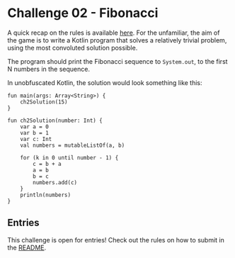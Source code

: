 # Challenge 02 - Fibonacci

A quick recap on the rules is available [here](README.md). For the unfamiliar, the aim of the game is to write a Kotlin program that solves a relatively trivial problem, using the most convoluted solution possible.

The program should print the Fibonacci sequence to `System.out`, to the first N numbers in the sequence.

In unobfuscated Kotlin, the solution would look something like this:

```
fun main(args: Array<String>) {
    ch2Solution(15)
}

fun ch2Solution(number: Int) {
    var a = 0
    var b = 1
    var c: Int
    val numbers = mutableListOf(a, b)

    for (k in 0 until number - 1) {
        c = b + a
        a = b
        b = c
        numbers.add(c)
    }
    println(numbers)
}
```

## Entries

This challenge is open for entries! Check out the rules on how to submit in the [README](README.md).
